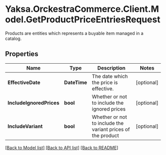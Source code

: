 # Yaksa.OrckestraCommerce.Client.Model.GetProductPriceEntriesRequest
Products are entities which represents a buyable item managed in a catalog.

## Properties

Name | Type | Description | Notes
------------ | ------------- | ------------- | -------------
**EffectiveDate** | **DateTime** | The date which the price is effective. | [optional] 
**IncludeIgnoredPrices** | **bool** | Whether or not to include the ignored prices | [optional] 
**IncludeVariant** | **bool** | Whether or not to include the variant prices of the product | [optional] 

[[Back to Model list]](../README.md#documentation-for-models) [[Back to API list]](../README.md#documentation-for-api-endpoints) [[Back to README]](../README.md)

